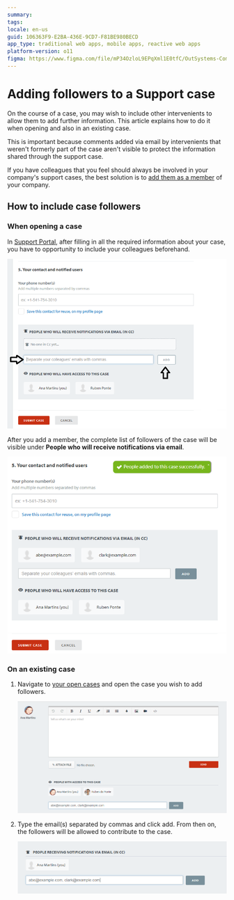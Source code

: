 ```yaml
---
summary:
tags:
locale: en-us
guid: 106363F9-E2BA-436E-9CD7-F81BE980BECD
app_type: traditional web apps, mobile apps, reactive web apps
platform-version: o11
figma: https://www.figma.com/file/mP34OzloL9EPqXml1E0tfC/OutSystems-Community?type=design&node-id=908%3A326&mode=design&t=WD0zXZtQjCaQlxZK-1
---
```


# Adding followers to a Support case

On the course of a case, you may wish to include other intervenients to allow them to add further information.
This article explains how to do it when opening and also in an existing case.

This is important because comments added via email by intervenients that weren't formerly part of the case aren't visible to protect the information shared through the support case.

<div class="info" markdown="1">

If you have colleagues that you feel should always be involved in your company's support cases, the best solution is to [add them as a member](https://success.outsystems.com/Support/Enterprise_Customers/OutSystems_Support/Managing_your_company_permissions_on_OutSystems_Customer_Portal#How_to_add_a_new_member) of your company.

</div>

## How to include case followers 

### When opening a case

In [Support Portal](https://www.outsystems.com/SPP_Ticket_UI/open-support-case), after filling in all the required information about your case, you have to opportunity to include your colleagues beforehand.

![Add colleagues when opening a support case](images/add-case-followers.png)

After you add a member, the complete list of followers of the case will be visible under **People who will receive notifications via email**.

![See the case followers](images/add-case-followers-1.png)
 
 
### On an existing case

1. Navigate to [your open cases](https://www.outsystems.com/SupportPortal/Support/) and open the case you wish to add followers.

    ![Add followers to an existing case](images/add-case-followers-2.png)

1. Type the email(s) separated by commas and click add. From then on, the followers will be allowed to contribute to the case.

    ![Add colleagues emails](images/add-case-followers-3.png)



